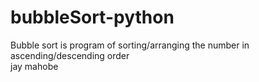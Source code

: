 # bubbleSort-python
Bubble sort is program of sorting/arranging the number in ascending/descending order
<br>
 jay mahobe
